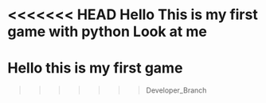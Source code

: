 <<<<<<< HEAD
Hello This is my first game with python
Look at me 
=======
# Hello this is my first game
>>>>>>> Developer_Branch
